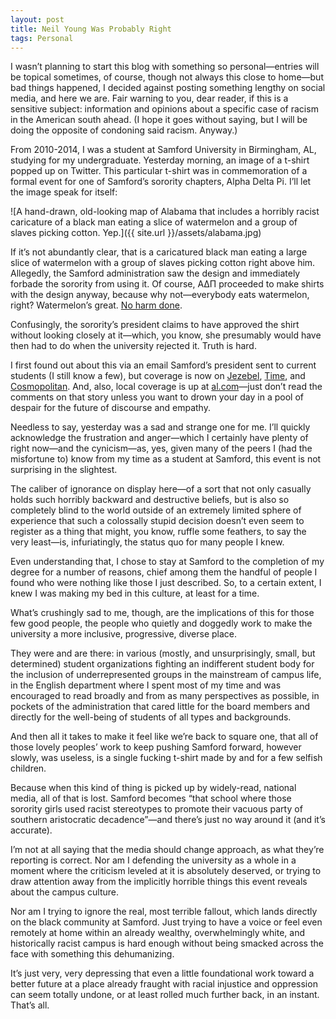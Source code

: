 ```yaml
---
layout: post
title: Neil Young Was Probably Right
tags: Personal
---
```

I wasn’t planning to start this blog with something so personal—entries will be topical sometimes, of course, though not always this close to home—but bad things happened, I decided against posting something lengthy on social media, and here we are. Fair warning to you, dear reader, if this is a sensitive subject: information and opinions about a specific case of racism in the American south ahead. (I hope it goes without saying, but I will be doing the opposite of condoning said racism. Anyway.)

From 2010-2014, I was a student at Samford University in Birmingham, AL, studying for my undergraduate. Yesterday morning, an image of a t-shirt popped up on Twitter. This particular t-shirt was in commemoration of a formal event for one of Samford’s sorority chapters, Alpha Delta Pi. I’ll let the image speak for itself:

![A hand-drawn, old-looking map of Alabama that includes a horribly racist caricature of a black man eating a slice of watermelon and a group of slaves picking cotton. Yep.]({{ site.url }}/assets/alabama.jpg)

If it’s not abundantly clear, that is a caricatured black man eating a large slice of watermelon with a group of slaves picking cotton right above him. Allegedly, the Samford administration saw the design and immediately forbade the sorority from using it. Of course, ΑΔΠ proceeded to make shirts with the design anyway, because why not—everybody eats watermelon, right? Watermelon’s great. [No harm done](http://www.theatlantic.com/national/archive/2014/12/how-watermelons-became-a-racist-trope/383529/).

Confusingly, the sorority’s president claims to have approved the shirt without looking closely at it—which, you know, she presumably would have then had to do when the university rejected it. Truth is hard. 

I first found out about this via an email Samford’s president sent to current students (I still know a few), but coverage is now on [Jezebel](http://jezebel.com/alabama-sorority-made-t-shirts-with-a-black-man-eating-1776518333), [Time](http://time.com/4330113/alpha-delta-pi-samford-university-t-shirt/), and [Cosmopolitan](http://www.cosmopolitan.com/college/news/a58389/samford-university-adpi-racist-formal-shirts/). And, also, local coverage is up at [al.com](http://www.al.com/news/index.ssf/2016/05/alabama_university_apologizes.html)—just don’t read the comments on that story unless you want to drown your day in a pool of despair for the future of discourse and empathy.

Needless to say, yesterday was a sad and strange one for me. I’ll quickly acknowledge the frustration and anger—which I certainly have plenty of right now—and the cynicism—as, yes, given many of the peers I (had the misfortune to) know from my time as a student at Samford, this event is not surprising in the slightest.

The caliber of ignorance on display here—of a sort that not only casually holds such horribly backward and destructive beliefs, but is also so completely blind to the world outside of an extremely limited sphere of experience that such a colossally stupid decision doesn’t even seem to register as a thing that might, you know, ruffle some feathers, to say the very least—is, infuriatingly, the status quo for many people I knew.

Even understanding that, I chose to stay at Samford to the completion of my degree for a number of reasons, chief among them the handful of people I found who were nothing like those I just described. So, to a certain extent, I knew I was making my bed in this culture, at least for a time.

What’s crushingly sad to me, though, are the implications of this for those few good people, the people who quietly and doggedly work to make the university a more inclusive, progressive, diverse place.

They were and are there: in various (mostly, and unsurprisingly, small, but determined) student organizations fighting an indifferent student body for the inclusion of underrepresented groups in the mainstream of campus life, in the English department where I spent most of my time and was encouraged to read broadly and from as many perspectives as possible, in pockets of the administration that cared little for the board members and directly for the well-being of students of all types and backgrounds.

And then all it takes to make it feel like we’re back to square one, that all of those lovely peoples’ work to keep pushing Samford forward, however slowly, was useless, is a single fucking t-shirt made by and for a few selfish children.

Because when this kind of thing is picked up by widely-read, national media, all of that is lost. Samford becomes “that school where those sorority girls used racist stereotypes to promote their vacuous party of southern aristocratic decadence”—and there’s just no way around it (and it’s accurate).

I’m not at all saying that the media should change approach, as what they’re reporting is correct. Nor am I defending the university as a whole in a moment where the criticism leveled at it is absolutely deserved, or trying to draw attention away from the implicitly horrible things this event reveals about the campus culture.

Nor am I trying to ignore the real, most terrible fallout, which lands directly on the black community at Samford. Just trying to have a voice or feel even remotely at home within an already wealthy, overwhelmingly white, and historically racist campus is hard enough without being smacked across the face with something this dehumanizing.

It’s just very, very depressing that even a little foundational work toward a better future at a place already fraught with racial injustice and oppression can seem totally undone, or at least rolled much further back, in an instant. That’s all.
